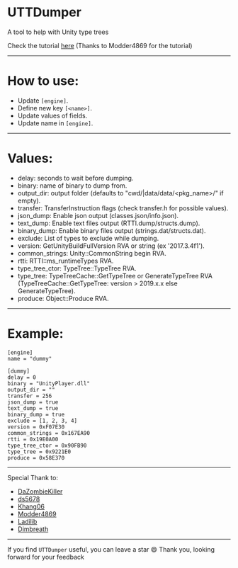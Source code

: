 # UTTDumper
A tool to help with Unity type trees

Check the tutorial [here](https://gist.github.com/Modder4869/55df4f3f9fa585a0057b9765e7fe4c4f) (Thanks to Modder4869 for the tutorial)
_____________________________________________________________________________________________________________________________
# How to use:
- Update `[engine]`.
- Define new key `[<name>]`.
- Update values of fields.
- Update name in `[engine]`.
_____________________________________________________________________________________________________________________________
# Values:
- delay: seconds to wait before dumping.
- binary: name of binary to dump from.
- output_dir: output folder (defaults to "cwd/<name>|data/data/<pkg_name>/<name>" if empty).
- transfer: TransferInstruction flags (check transfer.h for possible values).
- json_dump: Enable json output (classes.json/info.json).
- text_dump: Enable text files output (RTTI.dump/structs.dump).
- binary_dump: Enable binary files output (strings.dat/structs.dat).
- exclude: List of types to exclude while dumping.
- version: GetUnityBuildFullVersion RVA or string (ex '2017.3.4f1').
- common_strings: Unity::CommonString begin RVA.
- rtti: RTTI::ms_runtimeTypes RVA.
- type_tree_ctor: TypeTree::TypeTree RVA.
- type_tree: TypeTreeCache::GetTypeTree or GenerateTypeTree RVA (TypeTreeCache::GetTypeTree: version > 2019.x.x else GenerateTypeTree).
- produce: Object::Produce RVA.
_____________________________________________________________________________________________________________________________
# Example:
```
[engine]
name = "dummy"

[dummy]
delay = 0
binary = "UnityPlayer.dll"
output_dir = ""
transfer = 256
json_dump = true
text_dump = true
binary_dump = true
exclude = [1, 2, 3, 4]
version = 0xF07E30
common_strings = 0x167EA90
rtti = 0x19E0A00
type_tree_ctor = 0x90FB90
type_tree = 0x9221E0
produce = 0x58E370
```
_____________________________________________________________________________________________________________________________
Special Thank to:
- [DaZombieKiller](https://github.com/DaZombieKiller)
- [ds5678](https://github.com/ds5678)
- [Khang06](https://github.com/Khang06)
- [Modder4869](https://github.com/Modder4869)
- [Ladilib](https://github.com/ladilib/)
- [Dimbreath](https://github.com/Dimbreath)
_____________________________________________________________________________________________________________________________

If you find `UTTDumper` useful, you can leave a star 😄
Thank you, looking forward for your feedback
